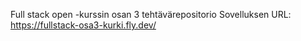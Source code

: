 Full stack open -kurssin osan 3 tehtävärepositorio
Sovelluksen URL: https://fullstack-osa3-kurki.fly.dev/

